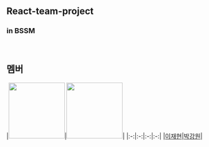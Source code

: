 ## React-team-project
### in BSSM


<br>

## 멤버
|<img src="https://avatars.githubusercontent.com/u/128371415?v=4"  width="130"/>|<img src="https://avatars.githubusercontent.com/u/97615164?v=4"  width="130"/>|
|:-:|:-:|:-:|:-:|
|[이재현](https://github.com/ljhy07)|[박강원](https://github.com/akns27)|